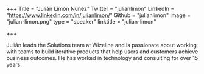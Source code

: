+++
Title = "Julián Limón Núñez"
Twitter = "julianlimon"
LinkedIn = "https://www.linkedin.com/in/julianlimon/"
Github = "julianlimon"
image = "julian-limon.png"
type = "speaker"
linktitle = "julian-limon"

+++

Julián leads the Solutions team at Wizeline and is passionate about working with teams to build iterative products that help users and customers achieve business outcomes. He has worked in technology and consulting for over 15 years.
